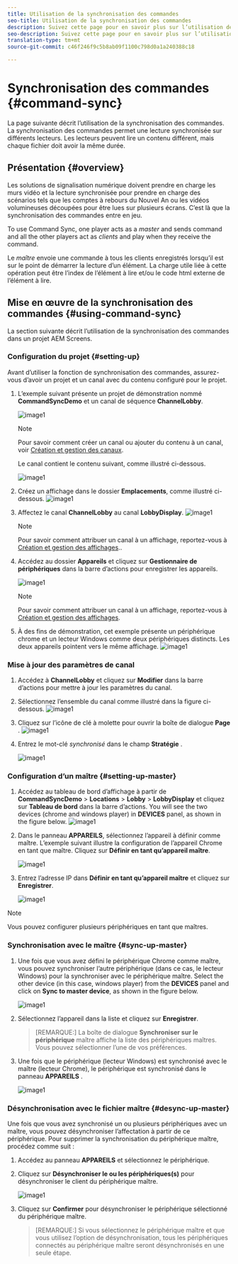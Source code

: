 ```yaml
---
title: Utilisation de la synchronisation des commandes
seo-title: Utilisation de la synchronisation des commandes
description: Suivez cette page pour en savoir plus sur l’utilisation de la synchronisation des commandes.
seo-description: Suivez cette page pour en savoir plus sur l’utilisation de la synchronisation des commandes.
translation-type: tm+mt
source-git-commit: c46f246f9c5b8ab09f1100c798d0a1a240388c18

---
```



# Synchronisation des commandes {#command-sync}

La page suivante décrit l’utilisation de la synchronisation des commandes. La synchronisation des commandes permet une lecture synchronisée sur différents lecteurs. Les lecteurs peuvent lire un contenu différent, mais chaque fichier doit avoir la même durée.

## Présentation {#overview}

Les solutions de signalisation numérique doivent prendre en charge les murs vidéo et la lecture synchronisée pour prendre en charge des scénarios tels que les comptes à rebours du Nouvel An ou les vidéos volumineuses découpées pour être lues sur plusieurs écrans. C’est là que la synchronisation des commandes entre en jeu.

To use Command Sync, one player acts as a *master* and sends command and all the other players act as *clients* and play when they receive the command.

Le *maître* envoie une commande à tous les clients enregistrés lorsqu’il est sur le point de démarrer la lecture d’un élément. La charge utile liée à cette opération peut être l’index de l’élément à lire et/ou le code html externe de l’élément à lire.

## Mise en œuvre de la synchronisation des commandes {#using-command-sync}

La section suivante décrit l’utilisation de la synchronisation des commandes dans un projet AEM Screens.

### Configuration du projet {#setting-up}

Avant d’utiliser la fonction de synchronisation des commandes, assurez-vous d’avoir un projet et un canal avec du contenu configuré pour le projet.

1. L’exemple suivant présente un projet de démonstration nommé **CommandSyncDemo** et un canal de séquence **ChannelLobby**.

   ![image1](assets/command-sync/command-sync1-1.png)

   >[!NOTE]
   >
   >Pour savoir comment créer un canal ou ajouter du contenu à un canal, voir [Création et gestion des canaux](/help/user-guide/managing-channels.md).

   Le canal contient le contenu suivant, comme illustré ci-dessous.

   ![image1](assets/command-sync/command-sync2-1.png)

1. Créez un affichage dans le dossier **Emplacements**, comme illustré ci-dessous.
   ![image1](assets/command-sync/command-sync3-1.png)

1. Affectez le canal **ChannelLobby** au canal **LobbyDisplay**.
   ![image1](assets/command-sync/command-sync4-1.png)

   >[!NOTE]
   >
   >Pour savoir comment attribuer un canal à un affichage, reportez-vous à [Création et gestion des affichages](/help/user-guide/managing-displays.md)..

1. Accédez au dossier **Appareils** et cliquez sur **Gestionnaire de périphériques** dans la barre d’actions pour enregistrer les appareils.

   ![image1](assets/command-sync5.png)

   >[!NOTE]
   >
   >Pour savoir comment attribuer un canal à un affichage, reportez-vous à [Création et gestion des affichages](/help/user-guide/managing-displays.md).

1. À des fins de démonstration, cet exemple présente un périphérique chrome et un lecteur Windows comme deux périphériques distincts. Les deux appareils pointent vers le même affichage.
   ![image1](assets/command-sync6.png)

### Mise à jour des paramètres de canal

1. Accédez à **ChannelLobby** et cliquez sur **Modifier** dans la barre d’actions pour mettre à jour les paramètres du canal.

1. Sélectionnez l’ensemble du canal comme illustré dans la figure ci-dessous.
   ![image1](assets/command-sync/command-sync7-1.png)

1. Cliquez sur l’icône de clé à molette pour ouvrir la boîte de dialogue **Page** .
   ![image1](assets/command-sync/command-sync8-1.png)

1. Entrez le mot-clé *synchronisé* dans le champ **Stratégie** .

   ![image1](assets/command-sync/command-sync9-1.png)


### Configuration d’un maître {#setting-up-master}

1. Accédez au tableau de bord d’affichage à partir de **CommandSyncDemo** > **Locations** > **Lobby** > **LobbyDisplay** et cliquez sur **Tableau de bord** dans la barre d’actions.
You will see the two devices (chrome and windows player) in **DEVICES** panel, as shown in the figure below.
   ![image1](assets/command-sync/command-sync10-1.png)

1. Dans le panneau **APPAREILS**, sélectionnez l’appareil à définir comme maître. L’exemple suivant illustre la configuration de l’appareil Chrome en tant que maître. Cliquez sur **Définir en tant qu’appareil maître**.

   ![image1](assets/command-sync/command-sync11-1.png)

1. Entrez l’adresse IP dans **Définir en tant qu’appareil maître** et cliquez sur **Enregistrer**.

   ![image1](assets/command-sync/command-sync12-1.png)

>[!NOTE]
> Vous pouvez configurer plusieurs périphériques en tant que maîtres.

### Synchronisation avec le maître {#sync-up-master}

1. Une fois que vous avez défini le périphérique Chrome comme maître, vous pouvez synchroniser l’autre périphérique (dans ce cas, le lecteur Windows) pour la synchroniser avec le périphérique maître.
Select the other device (in this case, windows player) from the **DEVICES** panel and click on **Sync to master device**, as shown in the figure below.

   ![image1](assets/command-sync/command-sync13-1.png)

1. Sélectionnez l’appareil dans la liste et cliquez sur **Enregistrer**.

   >[REMARQUE:]
   > La boîte de dialogue **Synchroniser sur le périphérique** maître affiche la liste des périphériques maîtres. Vous pouvez sélectionner l’une de vos préférences.

1. Une fois que le périphérique (lecteur Windows) est synchronisé avec le maître (lecteur Chrome), le périphérique est synchronisé dans le panneau **APPAREILS** .

   ![image1](assets/command-sync/command-sync14-1.png)

### Désynchronisation avec le fichier maître {#desync-up-master}

Une fois que vous avez synchronisé un ou plusieurs périphériques avec un maître, vous pouvez désynchroniser l’affectation à partir de ce périphérique. Pour supprimer la synchronisation du périphérique maître, procédez comme suit :

1. Accédez au panneau **APPAREILS** et sélectionnez le périphérique.

1. Cliquez sur **Désynchroniser le ou les périphériques(s)** pour désynchroniser le client du périphérique maître.

   ![image1](assets/command-sync/command-sync15-1.png)

1. Cliquez sur **Confirmer** pour désynchroniser le périphérique sélectionné du périphérique maître.

   >[REMARQUE:]
   > Si vous sélectionnez le périphérique maître et que vous utilisez l’option de désynchronisation, tous les périphériques connectés au périphérique maître seront désynchronisés en une seule étape.

